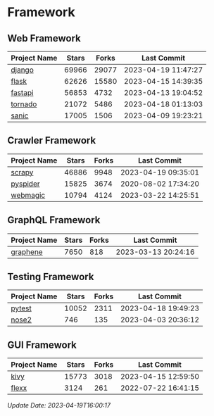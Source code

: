 # Framework

## Web Framework
| Project Name | Stars | Forks | Last Commit |
| ------------ | ----- | ----- | ----------- |
| [django](https://github.com/django/django) | 69966 | 29077 | 2023-04-19 11:47:27 |
| [flask](https://github.com/pallets/flask) | 62626 | 15580 | 2023-04-15 14:39:35 |
| [fastapi](https://github.com/tiangolo/fastapi) | 56853 | 4732 | 2023-04-13 19:04:52 |
| [tornado](https://github.com/tornadoweb/tornado) | 21072 | 5486 | 2023-04-18 01:13:03 |
| [sanic](https://github.com/sanic-org/sanic) | 17005 | 1506 | 2023-04-09 19:23:21 |

## Crawler Framework
| Project Name | Stars | Forks | Last Commit |
| ------------ | ----- | ----- | ----------- |
| [scrapy](https://github.com/scrapy/scrapy) | 46886 | 9948 | 2023-04-19 09:35:01 |
| [pyspider](https://github.com/binux/pyspider) | 15825 | 3674 | 2020-08-02 17:34:20 |
| [webmagic](https://github.com/code4craft/webmagic) | 10794 | 4124 | 2023-03-22 14:25:51 |

## GraphQL Framework
| Project Name | Stars | Forks | Last Commit |
| ------------ | ----- | ----- | ----------- |
| [graphene](https://github.com/graphql-python/graphene) | 7650 | 818 | 2023-03-13 20:24:16 |

## Testing Framework
| Project Name | Stars | Forks | Last Commit |
| ------------ | ----- | ----- | ----------- |
| [pytest](https://github.com/pytest-dev/pytest) | 10052 | 2311 | 2023-04-18 19:49:23 |
| [nose2](https://github.com/nose-devs/nose2) | 746 | 135 | 2023-04-03 20:36:12 |

## GUI Framework
| Project Name | Stars | Forks | Last Commit |
| ------------ | ----- | ----- | ----------- |
| [kivy](https://github.com/kivy/kivy) | 15773 | 3018 | 2023-04-15 12:59:50 |
| [flexx](https://github.com/flexxui/flexx) | 3124 | 261 | 2022-07-22 16:41:15 |

*Update Date: 2023-04-19T16:00:17*